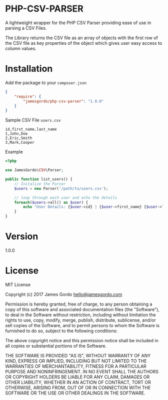 # PHP-CSV-PARSER

A lightweight wrapper for the PHP CSV Parser providing ease of use in parsing a CSV Files.

The Library returns the CSV file as an array of objects with the first row of the CSV file 
as key properties of the object which gives user easy access to column values.

Installation
===
Add the package to your `composer.json`
```json
{
	"require": {
		"jamesgordo/php-csv-parser": "1.0.0"
	}
}
```
Sample CSV File `users.csv`
```csv
id,first_name,last_name
1,John,Doe
2,Eric,Smith
3,Mark,Cooper
```

Example
```php
<?php

use JamesGordo\CSV\Parser;

public function list_users() {
	// Initalize the Parser
	$users = new Parser('/path/to/users.csv');

	// loop through each user and echo the details
	foreach($users->all() as $user) {
		echo "User Details: {$user->id} | {$user->first_name} {$user->last_name}";
	}
}

```

Version
===
1.0.0

License
===
MIT License

Copyright (c) 2017 James Gordo <hello@jamesgordo.com>

Permission is hereby granted, free of charge, to any person obtaining a copy
of this software and associated documentation files (the "Software"), to deal
in the Software without restriction, including without limitation the rights
to use, copy, modify, merge, publish, distribute, sublicense, and/or sell
copies of the Software, and to permit persons to whom the Software is
furnished to do so, subject to the following conditions:

The above copyright notice and this permission notice shall be included in all
copies or substantial portions of the Software.

THE SOFTWARE IS PROVIDED "AS IS", WITHOUT WARRANTY OF ANY KIND, EXPRESS OR
IMPLIED, INCLUDING BUT NOT LIMITED TO THE WARRANTIES OF MERCHANTABILITY,
FITNESS FOR A PARTICULAR PURPOSE AND NONINFRINGEMENT. IN NO EVENT SHALL THE
AUTHORS OR COPYRIGHT HOLDERS BE LIABLE FOR ANY CLAIM, DAMAGES OR OTHER
LIABILITY, WHETHER IN AN ACTION OF CONTRACT, TORT OR OTHERWISE, ARISING FROM,
OUT OF OR IN CONNECTION WITH THE SOFTWARE OR THE USE OR OTHER DEALINGS IN THE
SOFTWARE.
